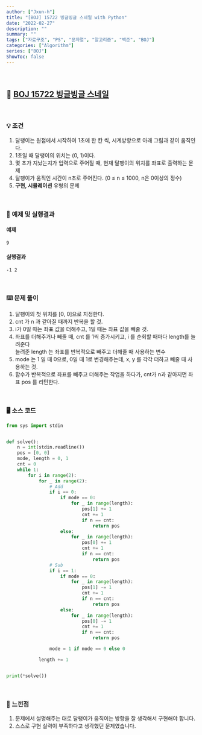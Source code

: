 ```yaml
---
author: ["Jxun-h"]
title: "[BOJ] 15722 빙글빙글 스네일 with Python"
date: "2022-02-27"
description: ""
summary: ""
tags: ["자료구조", "PS", "문자열", "알고리즘", "백준", "BOJ"]
categories: ["Algorithm"]
series: ["BOJ"]
ShowToc: false
---
```


<br>

## 📌 <a href="https://www.acmicpc.net/problem/15722" target="_blank">BOJ 15722 빙글빙글 스네일</a>

<br>

### 💡 조건

1.  달팽이는 원점에서 시작하여 1초에 한 칸 씩, 시계방향으로 아래 그림과 같이 움직인다.
2.  1초일 때 달팽이의 위치는 (0, 1)이다.
3.  몇 초가 지났는지가 입력으로 주어질 때, 현재 달팽이의 위치를 좌표로 출력하는 문제
4.  달팽이가 움직인 시간이 n초로 주어진다. (0 ≤ n ≤ 1000, n은 0이상의 정수)
5.  **구현, 시뮬레이션** 유형의 문제

<br>

### 🔖 예제 및 실행결과

#### 예제

```
9
```

#### 실행결과

```
-1 2
```

<br>

### ⌨️ 문제 풀이

1.  달팽이의 첫 위치를 [0, 0]으로 지정한다.
2.  cnt 가 n 과 같아질 때까지 반복을 할 것.
3.  i가 0일 때는 좌표 값을 더해주고, 1일 때는 좌표 값을 빼줄 것.
4.  좌표를 더해주거나 빼줄 때, cnt 를 1씩 증가시키고, i 를 순회할 때마다 length를 늘려준다  
    늘려준 length 는 좌표를 반복적으로 빼주고 더해줄 때 사용하는 변수
5.  mode 는 1 일 때 0으로, 0일 때 1로 변경해주는데, x, y 를 각각 더하고 빼줄 때 사용하는 것.
6.  함수가 반복적으로 좌표를 빼주고 더해주는 작업을 하다가, cnt가 n과 같아지면 좌표 pos 를 리턴한다.

<br>

### 🖥 소스 코드

```py
from sys import stdin


def solve():
    n = int(stdin.readline())
    pos = [0, 0]
    mode, length = 0, 1
    cnt = 0
    while 1:
        for i in range(2):
            for _ in range(2):
                # Add
                if i == 0:
                    if mode == 0:
                        for _ in range(length):
                            pos[1] += 1
                            cnt += 1
                            if n == cnt:
                                return pos
                    else:
                        for _ in range(length):
                            pos[0] += 1
                            cnt += 1
                            if n == cnt:
                                return pos
                # Sub
                if i == 1:
                    if mode == 0:
                        for _ in range(length):
                            pos[1] -= 1
                            cnt += 1
                            if n == cnt:
                                return pos
                    else:
                        for _ in range(length):
                            pos[0] -= 1
                            cnt += 1
                            if n == cnt:
                                return pos

                mode = 1 if mode == 0 else 0

            length += 1


print(*solve())
```

<br>

### 💾 느낀점

1.  문제에서 설명해주는 대로 달팽이가 움직이는 방향을 잘 생각해서 구현해야 합니다.
2.  스스로 구현 실력이 부족하다고 생각했던 문제였습니다.